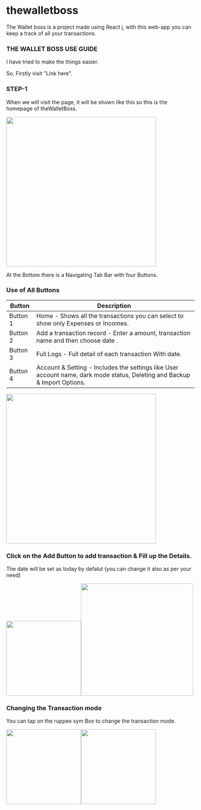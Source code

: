 # thewalletboss
The Wallet boss is a project made using React j, with this web-app you can keep a track of all your transactions.

### THE WALLET BOSS USE GUIDE

I have tried to make the things easier.

So, Firstly visit "Link here".

### STEP-1
When we will visit the page, it will be shown like this so this is the homepage of theWalletBoss. 


<img src="https://user-images.githubusercontent.com/111581344/189472053-3d27440c-1596-4970-8733-fae339987946.jpeg" height="400">



At the Bottom there is a Navigating Tab Bar with four Buttons.


### Use of All Buttons

| Button | Description |
| --- | --- |
| Button 1 | Home - Shows all the transactions you can select to show only Expenses or Incomes. |
| Button 2 | Add a transaction record  - Enter a amount, transaction name and then choose date . |
| Button 3 | Full Logs - Full detail of each transaction With date. |
| Button 4 | Account & Setting - Includes the settings like User account name, dark mode status, Deleting and Backup & Import Options.  |


<img src="https://user-images.githubusercontent.com/111581344/189471882-851313f1-a1ec-49d6-8a4e-6324c4be281d.jpeg" width="400">

### Click on the Add Button to add transaction & Fill up the Details.
The date will be set as today by defalut (you can change it also as per your need)

<img src="https://user-images.githubusercontent.com/111581344/189472155-111763b6-0258-4316-ac6c-e214bcddd9fe.jpeg" width="200"><img src="https://user-images.githubusercontent.com/111581344/189472255-d3580845-06b6-4c94-876f-dd2ab14b1807.jpeg" height="300">

### Changing the Transaction mode

You can tap on the ruppee sym Box to change the transaction mode.

<img src="https://user-images.githubusercontent.com/111581344/189472371-ca971f5e-46eb-4574-8a0d-65b3a91bdf80.jpeg" width="200"><img src="https://user-images.githubusercontent.com/111581344/189472382-a0d338e1-d8f0-423c-a5ed-a8db01370b1c.jpeg" width="200">

